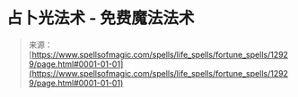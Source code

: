 <!--yml

category: 未分类

date: 2024-06-12 18:50:58

-->

# 占卜光法术 - 免费魔法法术

> 来源：[https://www.spellsofmagic.com/spells/life_spells/fortune_spells/12929/page.html#0001-01-01](https://www.spellsofmagic.com/spells/life_spells/fortune_spells/12929/page.html#0001-01-01)
